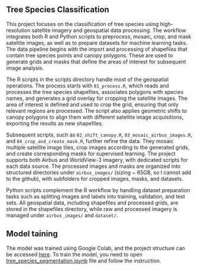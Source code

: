 ## Tree Species Classification
This project focuses on the classification of tree species using high-resolution satellite imagery and geospatial data processing. The workflow integrates both R and Python scripts to preprocess, mosaic, crop, and mask satellite images, as well as to prepare datasets for machine learning tasks. The data pipeline begins with the import and processing of shapefiles that contain tree species points and canopy polygons. These are used to generate grids and masks that define the areas of interest for subsequent image analysis.

The R scripts in the scripts directory handle most of the geospatial operations. The process starts with `01_process.R`, which reads and processes the tree species shapefiles, associates polygons with species names, and generates a grid overlay for cropping the satellite images. The area of interest is defined and used to crop the grid, ensuring that only relevant regions are processed. The script also applies geometric shifts to canopy polygons to align them with different satellite image acquisitions, exporting the results as new shapefiles.

Subsequent scripts, such as `02_shift_canopy.R`, `03_mosaic_airbus_images.R`, and `04_crop_and_create_mask.R`, further refine the data. They mosaic multiple satellite image tiles, crop images according to the generated grids, and create corresponding masks for supervised learning. The project supports both Airbus and WorldView-3 imagery, with dedicated scripts for each data source. The processed images and masks are organized into structured directories under `airbus_images/` (sizing ~ 65GB, so I cannot add to the github), with subfolders for cropped images, masks, and datasets.

Python scripts complement the R workflow by handling dataset preparation tasks such as splitting images and labels into training, validation, and test sets. All geospatial data, including shapefiles and processed grids, are stored in the shapefiles directory, while raw and processed imagery is managed under `airbus_images/` and `dataset/`.

## Model taining
The model was trained using Google Colab, and the project structure can be accessed [here](https://drive.google.com/drive/folders/16lxalE4LkKr-20OFcM8kbfJD9Gcq4nAD?usp=drive_link). To train the model, you need to open [tree_species_segmentation.ipynb](https://drive.google.com/file/d/1-V3pXUukGJ8qukAxDnlVNNA-GyRMh2op/view?usp=drive_link) file and follow the instruction.